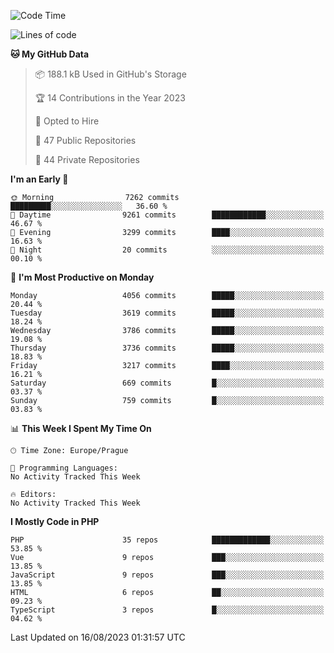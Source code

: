 <!--START_SECTION:waka-->
![Code Time](http://img.shields.io/badge/Code%20Time-1%2C583%20hrs%2058%20mins-blue)

![Lines of code](https://img.shields.io/badge/From%20Hello%20World%20I%27ve%20Written-6.4%20million%20lines%20of%20code-blue)

**🐱 My GitHub Data** 

> 📦 188.1 kB Used in GitHub's Storage 
 > 
> 🏆 14 Contributions in the Year 2023
 > 
> 💼 Opted to Hire
 > 
> 📜 47 Public Repositories 
 > 
> 🔑 44 Private Repositories 
 > 
**I'm an Early 🐤** 

```text
🌞 Morning                7262 commits        █████████░░░░░░░░░░░░░░░░   36.60 % 
🌆 Daytime                9261 commits        ████████████░░░░░░░░░░░░░   46.67 % 
🌃 Evening                3299 commits        ████░░░░░░░░░░░░░░░░░░░░░   16.63 % 
🌙 Night                  20 commits          ░░░░░░░░░░░░░░░░░░░░░░░░░   00.10 % 
```
📅 **I'm Most Productive on Monday** 

```text
Monday                   4056 commits        █████░░░░░░░░░░░░░░░░░░░░   20.44 % 
Tuesday                  3619 commits        █████░░░░░░░░░░░░░░░░░░░░   18.24 % 
Wednesday                3786 commits        █████░░░░░░░░░░░░░░░░░░░░   19.08 % 
Thursday                 3736 commits        █████░░░░░░░░░░░░░░░░░░░░   18.83 % 
Friday                   3217 commits        ████░░░░░░░░░░░░░░░░░░░░░   16.21 % 
Saturday                 669 commits         █░░░░░░░░░░░░░░░░░░░░░░░░   03.37 % 
Sunday                   759 commits         █░░░░░░░░░░░░░░░░░░░░░░░░   03.83 % 
```


📊 **This Week I Spent My Time On** 

```text
🕑︎ Time Zone: Europe/Prague

💬 Programming Languages: 
No Activity Tracked This Week

🔥 Editors: 
No Activity Tracked This Week
```

**I Mostly Code in PHP** 

```text
PHP                      35 repos            █████████████░░░░░░░░░░░░   53.85 % 
Vue                      9 repos             ███░░░░░░░░░░░░░░░░░░░░░░   13.85 % 
JavaScript               9 repos             ███░░░░░░░░░░░░░░░░░░░░░░   13.85 % 
HTML                     6 repos             ██░░░░░░░░░░░░░░░░░░░░░░░   09.23 % 
TypeScript               3 repos             █░░░░░░░░░░░░░░░░░░░░░░░░   04.62 % 
```




 Last Updated on 16/08/2023 01:31:57 UTC
<!--END_SECTION:waka-->
<!--
**AlexKratky/AlexKratky** is a ✨ _special_ ✨ repository because its `README.md` (this file) appears on your GitHub profile.

Here are some ideas to get you started:

- 🔭 I’m currently working on ...
- 🌱 I’m currently learning ...
- 👯 I’m looking to collaborate on ...
- 🤔 I’m looking for help with ...
- 💬 Ask me about ...
- 📫 How to reach me: ...
- 😄 Pronouns: ...
- ⚡ Fun fact: ...
-->
